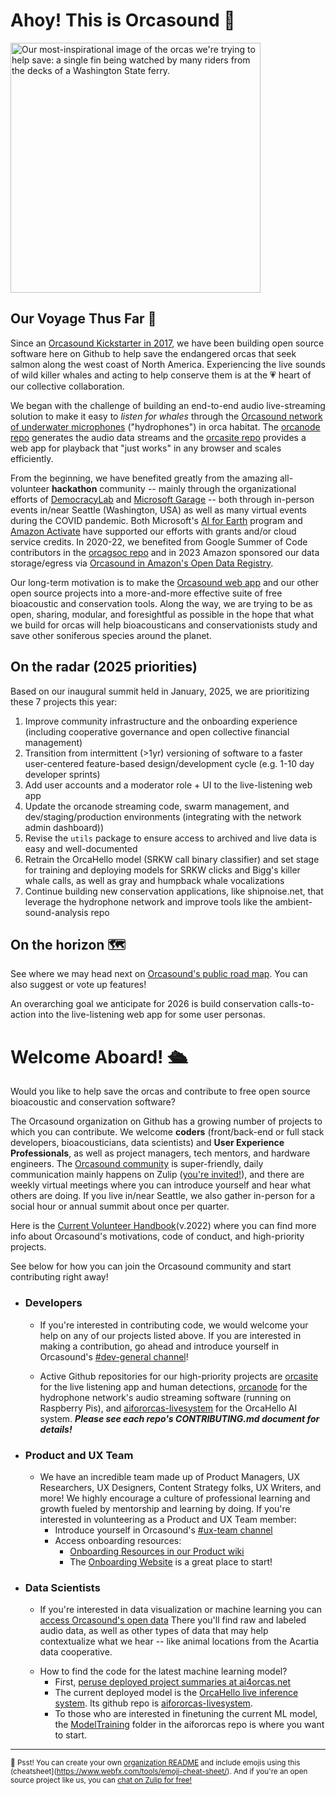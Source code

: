 <h1> Ahoy! This is Orcasound 👋 </h1>

<img width="400" alt="Our most-inspirational image of the orcas we're trying to help save: a single fin being watched by many riders from the decks of a Washington State ferry." src="https://user-images.githubusercontent.com/14044595/138359353-7ed3b581-613f-40f4-98ea-eacb91c5b04b.png">

<h2> Our Voyage Thus Far 🧭 </h2>

Since an [Orcasound Kickstarter in 2017](https://www.kickstarter.com/projects/sveirs/orcasound-listen-for-whales), we have been building open source software here on Github to help save the endangered orcas that seek salmon along the west coast of North America. Experiencing the live sounds of wild killer whales and acting to help conserve them is at the 💗 heart of our collective collaboration.

We began with the challenge of building an end-to-end audio live-streaming solution to make it easy to *listen for whales* through the [Orcasound network of underwater microphones](https://orcasound.net) ("hydrophones") in orca habitat. The [orcanode repo](https://github.com/orcasound/orcanode) generates the audio data streams and the [orcasite repo](https://github.com/orcasound/orcasite) provides a web app for playback that "just works" in any browser and scales efficiently. 

From the beginning, we have benefited greatly from the amazing all-volunteer **hackathon** community -- mainly through the organizational efforts of [DemocracyLab](https://www.democracylab.org/projects/81) and [Microsoft Garage](https://www.microsoft.com/en-us/garage/) -- both through in-person events in/near Seattle (Washington, USA) as well as many virtual events during the COVID pandemic. Both Microsoft's [AI for Earth](https://www.microsoft.com/en-us/ai/ai-for-earth) program and [Amazon Activate](https://aws.amazon.com/activate/) have supported our efforts with grants and/or cloud service credits. In 2020-22, we benefited from Google Summer of Code contributors in the [orcagsoc repo](https://github.com/orcasound/orcagsoc) and in 2023 Amazon sponsored our data storage/egress via [Orcasound in Amazon's Open Data Registry](https://registry.opendata.aws/orcasound/). 

Our long-term motivation is to make the [Orcasound web app](https://live.orcasound.net/) and our other open source projects into a more-and-more effective suite of free bioacoustic and conservation tools. Along the way, we are trying to be as open, sharing, modular, and foresightful as possible in the hope that what we build for orcas will help bioacousticans and conservationists study and save other soniferous species around the planet.

<h2> On the radar (2025 priorities)</h2>

Based on our inaugural summit held in January, 2025, we are prioritizing these 7 projects this year:

1. Improve community infrastructure and the onboarding experience (including cooperative governance and open collective financial management) 
2. Transition from intermittent (>1yr) versioning of software to a faster user-centered feature-based design/development cycle (e.g. 1-10 day developer sprints) 
3. Add user accounts and a moderator role + UI to the live-listening web app
4. Update the orcanode streaming code, swarm management, and dev/staging/production environments (integrating with the network admin dashboard))
5. Revise the `utils` package to ensure access to archived and live data is easy and well-documented
6. Retrain the OrcaHello model (SRKW call binary classifier) and set stage for training and deploying models for SRKW clicks and Bigg's killer whale calls, as well as gray and humpback whale vocalizations
7. Continue building new conservation applications, like shipnoise.net, that leverage the hydrophone network and improve tools like the ambient-sound-analysis repo

<h2> On the horizon 🗺️ </h2>

See where we may head next on [Orcasound's public road map](https://trello.com/b/wBg0qhss/orcasound-roadmap). You can also suggest or vote up features!

An overarching goal we anticipate for 2026 is build conservation calls-to-action into the live-listening web app for some user personas.

<h1> Welcome Aboard! 🛳️ </h1>

Would you like to help save the orcas and contribute to free open source bioacoustic and conservation software? 

The Orcasound organization on Github has a growing number of projects to which you can contribute. We welcome **coders** (front/back-end or full stack developers, bioacousticians, data scientists) and **User Experience Professionals**, as well as project managers, tech mentors, and hardware engineers. The [Orcasound community](https://www.orcasound.net/hacker-hall-of-fame/) is super-friendly, daily communication mainly happens on Zulip ([you're invited!](https://orcasound.zulipchat.com/join/42uml7y5yr7n7pbc7k2icbcb/)), and there are weekly virtual meetings where you can introduce yourself and hear what others are doing. If you live in/near Seattle, we also gather in-person for a social hour or annual summit about once per quarter.

Here is the [Current Volunteer Handbook](https://drive.google.com/file/d/1GHuylE3qPm2UAyUA_f1yOtMgutBpXF6V/view?usp=sharing)(v.2022) where you can find more info about Orcasound's motivations, code of conduct, and high-priority projects.

See below for how you can join the Orcasound community and start contributing right away!

* <h3> Developers </h3>

	+ If you're interested in contributing code, we would welcome your help on any of our projects listed above. If you are interested in making a contribution, go ahead and introduce yourself in Orcasound's [#dev-general channel](https://orcasound.zulipchat.com/#narrow/channel/437054-dev-general)!

	+ Active Github repositories for our high-priority projects are [orcasite](https://github.com/orcasound/orcasite) for the live listening app and human detections, [orcanode](https://github.com/orcasound/orcanode) for the hydrophone network's audio streaming software (running on Raspberry Pis), and [aifororcas-livesystem](https://github.com/orcasound/aifororcas-livesystem) for the OrcaHello AI system. ***Please see each repo's CONTRIBUTING.md document for details!***

 * <h3> Product and UX Team </h3>

	+ We have an incredible team made up of Product Managers, UX Researchers, UX Designers, Content Strategy folks, UX Writers, and more! We highly encourage a culture of professional learning and growth fueled by mentorship and learning by doing. If you're interested in volunteering as a Product and UX Team member:
		+ Introduce yourself in Orcasound's [#ux-team channel](https://orcasound.zulipchat.com/#narrow/channel/437042-ux-team) 
		+ Access onboarding resources:
   			+ [Onboarding Resources in our Product wiki](https://github.com/orcasound/product/wiki)
      		+ The [Onboarding Website](https://sites.google.com/view/orcasound-onboarding-site/home) is a great place to start!

  * <h3> Data Scientists </h3>

	+ If you're interested in data visualization or machine learning you can [access Orcasound's open data](https://github.com/orcasound/orcadata/wiki) There you'll find raw and labeled audio data, as well as other types of data that may help contextualize what we hear -- like animal locations from the Acartia data cooperative.</p>
	+ How to find the code for the latest machine learning model?
  		+ First, [peruse deployed project summaries at ai4orcas.net](https://ai4orcas.net/portfolio/)
		+ The current deployed model is the [OrcaHello live inference system](https://ai4orcas.net/portfolio/orcahello/). Its github repo is [aifororcas-livesystem](https://github.com/orcasound/aifororcas-livesystem). 
		+ To those who are interested in finetuning the current ML model, the [ModelTraining](https://github.com/orcasound/aifororcas-livesystem/tree/main/ModelTraining) folder in the aifororcas repo is where you want to start.

---
<sub>

🤫 Psst! You can create your own [organization README](https://docs.github.com/en/organizations/collaborating-with-groups-in-organizations/customizing-your-organizations-profile) and include emojis using this (cheatsheet](https://www.webfx.com/tools/emoji-cheat-sheet/). And if you're an open source project like us, you can [chat on Zulip for free!](https://zulip.com/for/open-source/)

</sub>
